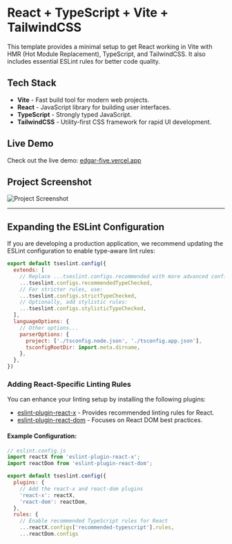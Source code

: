 # React + TypeScript + Vite + TailwindCSS

This template provides a minimal setup to get React working in Vite with HMR (Hot Module Replacement), TypeScript, and TailwindCSS. It also includes essential ESLint rules for better code quality.

## Tech Stack
- **Vite** - Fast build tool for modern web projects.
- **React** - JavaScript library for building user interfaces.
- **TypeScript** - Strongly typed JavaScript.
- **TailwindCSS** - Utility-first CSS framework for rapid UI development.


## Live Demo
Check out the live demo: [edgar-five.vercel.app](https://edgar-five.vercel.app/)

## Project Screenshot
![Project Screenshot](https://github.com/user-attachments/assets/cda9051e-65f5-4ec1-9572-ea5b8216887c)

---

## Expanding the ESLint Configuration
If you are developing a production application, we recommend updating the ESLint configuration to enable type-aware lint rules:

```js
export default tseslint.config({
  extends: [
    // Replace ...tseslint.configs.recommended with more advanced configurations
    ...tseslint.configs.recommendedTypeChecked,
    // For stricter rules, use:
    ...tseslint.configs.strictTypeChecked,
    // Optionally, add stylistic rules:
    ...tseslint.configs.stylisticTypeChecked,
  ],
  languageOptions: {
    // Other options...
    parserOptions: {
      project: ['./tsconfig.node.json', './tsconfig.app.json'],
      tsconfigRootDir: import.meta.dirname,
    },
  },
})
```

### Adding React-Specific Linting Rules
You can enhance your linting setup by installing the following plugins:

- [eslint-plugin-react-x](https://github.com/Rel1cx/eslint-react/tree/main/packages/plugins/eslint-plugin-react-x) - Provides recommended linting rules for React.
- [eslint-plugin-react-dom](https://github.com/Rel1cx/eslint-react/tree/main/packages/plugins/eslint-plugin-react-dom) - Focuses on React DOM best practices.

#### Example Configuration:
```js
// eslint.config.js
import reactX from 'eslint-plugin-react-x';
import reactDom from 'eslint-plugin-react-dom';

export default tseslint.config({
  plugins: {
    // Add the react-x and react-dom plugins
    'react-x': reactX,
    'react-dom': reactDom,
  },
  rules: {
    // Enable recommended TypeScript rules for React
    ...reactX.configs['recommended-typescript'].rules,
    ...reactDom.configs
